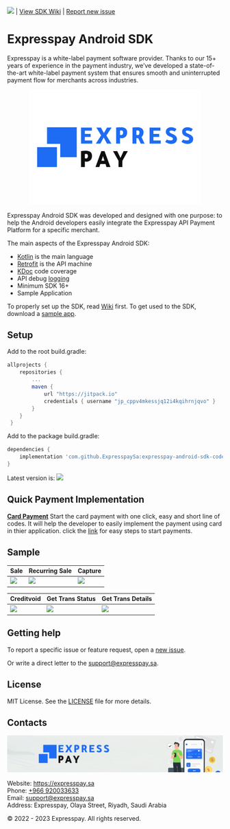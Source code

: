 ![](https://jitpack.io/v/expresspay/expresspay-android-sdk.svg) | [View SDK Wiki](https://github.com/ExpresspaySa/expresspay-android-sdk/wiki) | [Report new issue](https://github.com/ExpresspaySa/expresspay-android-sdk/issues/new)

# Expresspay Android SDK

Expresspay is a white-label payment software provider. Thanks to our 15+ years of experience in the payment industry, we’ve developed a state-of-the-art white-label payment system that ensures smooth and uninterrupted payment flow for merchants across industries.

<p align="center">
  <a href="https://expresspay.sa">
      <img src="/media/header.jpg" alt="Expresspay" width="400px"/>
  </a>
</p>

Expresspay Android SDK was developed and designed with one purpose: to help the Android developers easily integrate the Expresspay API Payment Platform for a specific merchant. 

The main aspects of the Expresspay Android SDK:

- [Kotlin](https://developer.android.com/kotlin) is the main language
- [Retrofit](http://square.github.io/retrofit/) is the API machine 
- [KDoc](https://kotlinlang.org/docs/reference/kotlin-doc.html) code coverage
- API debug [logging](https://github.com/square/okhttp/tree/master/okhttp-logging-interceptor)
- Minimum SDK 16+
- Sample Application

To properly set up the SDK, read [Wiki](https://github.com/ExpresspaySa/expresspay-android-sdk/wiki) first.
To get used to the SDK, download a [sample app](https://github.com/ExpresspaySa/expresspay-android-sdk/tree/master/sample).

## Setup

Add to the root build.gradle:

```groovy
allprojects {
    repositories {
        ...
        maven {
            url "https://jitpack.io"
            credentials { username "jp_cppv4mkessjq12i4kqihrnjqvo" }
        }
    }
 }
```

Add to the package build.gradle:

```groovy
dependencies {
    implementation 'com.github.ExpresspaySa:expresspay-android-sdk-code:<latest-verion>'
}
```

Latest version is: ![](https://badgen.net/badge/jitpack/1.0.4/green) 

## Quick Payment Implementation
[**Card Payment**](https://github.com/ExpresspaySa/expresspay-android-sdk/wiki/Express-Quick-Card-Payment)
Start the card payment with one click, easy and short line of codes. It will help the developer to easily implement the payment using card in thier application. click the [link](https://github.com/ExpresspaySa/expresspay-android-sdk/wiki/Express-Quick-Card-Payment) for easy steps to start payments.


## Sample

| Sale | Recurring Sale | Capture |
|-|-|-|
| ![](/media/sales.gif) | ![](/media/recurring-sale.gif) | ![](/media/capture.gif) |

| Creditvoid | Get Trans Status | Get Trans Details |
|-|-|-|
| ![](/media/creditvoid.gif) | ![](/media/get-trans-status.gif) | ![](/media/get-trans-details.gif) |

## Getting help

To report a specific issue or feature request, open a [new issue](https://github.com/ExpresspaySa/expresspay-android-sdk/issues/new).

Or write a direct letter to the [support@expresspay.sa](mailto:support@expresspay.sa).

## License

MIT License. See the [LICENSE](https://github.com/ExpresspaySa/expresspay-android-sdk/blob/master/LICENSE) file for more details.

## Contacts

![](/media/footer.jpg)

Website: https://expresspay.sa  
Phone: [+966 920033633](tel:+966920033633)  
Email: [support@expresspay.sa](mailto:support@expresspay.sa)  
Address: Expresspay, Olaya Street, Riyadh, Saudi Arabia 

© 2022 - 2023 Expresspay. All rights reserved.
